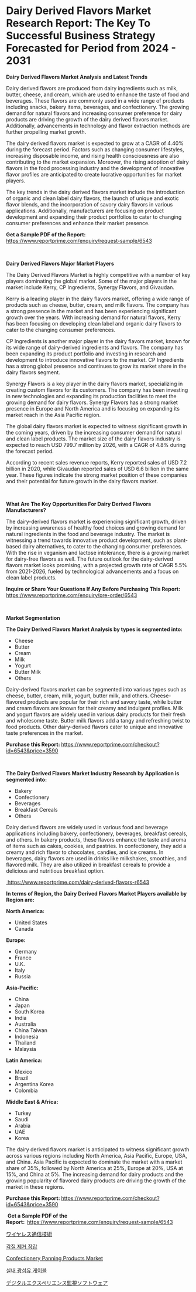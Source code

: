 <p><h1>Dairy Derived Flavors Market Research Report: The Key To Successful Business Strategy Forecasted for Period from 2024 - 2031</h1></p><p><strong>Dairy Derived Flavors Market Analysis and Latest Trends</strong></p>
<p><p>Dairy derived flavors are produced from dairy ingredients such as milk, butter, cheese, and cream, which are used to enhance the taste of food and beverages. These flavors are commonly used in a wide range of products including snacks, bakery items, beverages, and confectionery. The growing demand for natural flavors and increasing consumer preference for dairy products are driving the growth of the dairy derived flavors market. Additionally, advancements in technology and flavor extraction methods are further propelling market growth.</p><p>The dairy derived flavors market is expected to grow at a CAGR of 4.40% during the forecast period. Factors such as changing consumer lifestyles, increasing disposable income, and rising health consciousness are also contributing to the market expansion. Moreover, the rising adoption of dairy flavors in the food processing industry and the development of innovative flavor profiles are anticipated to create lucrative opportunities for market players.</p><p>The key trends in the dairy derived flavors market include the introduction of organic and clean label dairy flavors, the launch of unique and exotic flavor blends, and the incorporation of savory dairy flavors in various applications. Additionally, manufacturers are focusing on product development and expanding their product portfolios to cater to changing consumer preferences and enhance their market presence.</p></p>
<p><strong>Get a Sample PDF of the Report:&nbsp;</strong> <a href="https://www.reportprime.com/enquiry/request-sample/6543">https://www.reportprime.com/enquiry/request-sample/6543</a></p>
<p>&nbsp;</p>
<p><strong>Dairy Derived Flavors Major Market Players</strong></p>
<p><p>The Dairy Derived Flavors Market is highly competitive with a number of key players dominating the global market. Some of the major players in the market include Kerry, CP Ingredients, Synergy Flavors, and Givaudan.</p><p>Kerry is a leading player in the dairy flavors market, offering a wide range of products such as cheese, butter, cream, and milk flavors. The company has a strong presence in the market and has been experiencing significant growth over the years. With increasing demand for natural flavors, Kerry has been focusing on developing clean label and organic dairy flavors to cater to the changing consumer preferences.</p><p>CP Ingredients is another major player in the dairy flavors market, known for its wide range of dairy-derived ingredients and flavors. The company has been expanding its product portfolio and investing in research and development to introduce innovative flavors to the market. CP Ingredients has a strong global presence and continues to grow its market share in the dairy flavors segment.</p><p>Synergy Flavors is a key player in the dairy flavors market, specializing in creating custom flavors for its customers. The company has been investing in new technologies and expanding its production facilities to meet the growing demand for dairy flavors. Synergy Flavors has a strong market presence in Europe and North America and is focusing on expanding its market reach in the Asia Pacific region.</p><p>The global dairy flavors market is expected to witness significant growth in the coming years, driven by the increasing consumer demand for natural and clean label products. The market size of the dairy flavors industry is expected to reach USD 799.7 million by 2026, with a CAGR of 4.8% during the forecast period.</p><p>According to recent sales revenue reports, Kerry reported sales of USD 7.2 billion in 2020, while Givaudan reported sales of USD 6.6 billion in the same year. These figures indicate the strong market position of these companies and their potential for future growth in the dairy flavors market.</p></p>
<p>&nbsp;</p>
<p><strong>What Are The Key Opportunities For Dairy Derived Flavors Manufacturers?</strong></p>
<p><p>The dairy-derived flavors market is experiencing significant growth, driven by increasing awareness of healthy food choices and growing demand for natural ingredients in the food and beverage industry. The market is witnessing a trend towards innovative product development, such as plant-based dairy alternatives, to cater to the changing consumer preferences. With the rise in veganism and lactose intolerance, there is a growing market for dairy-free flavors as well. The future outlook for the dairy-derived flavors market looks promising, with a projected growth rate of CAGR 5.5% from 2021-2026, fueled by technological advancements and a focus on clean label products.</p></p>
<p><strong>Inquire or Share Your Questions If Any Before Purchasing This Report:</strong> <a href="https://www.reportprime.com/enquiry/pre-order/6543">https://www.reportprime.com/enquiry/pre-order/6543</a></p>
<p>&nbsp;</p>
<p><strong>Market Segmentation</strong></p>
<p><strong>The Dairy Derived Flavors Market Analysis by types is segmented into:</strong></p>
<p><ul><li>Cheese</li><li>Butter</li><li>Cream</li><li>Milk</li><li>Yogurt</li><li>Butter Milk</li><li>Others</li></ul></p>
<p><p>Dairy-derived flavors market can be segmented into various types such as cheese, butter, cream, milk, yogurt, butter milk, and others. Cheese-flavored products are popular for their rich and savory taste, while butter and cream flavors are known for their creamy and indulgent profiles. Milk and yogurt flavors are widely used in various dairy products for their fresh and wholesome taste. Butter milk flavors add a tangy and refreshing twist to food products. Other dairy-derived flavors cater to unique and innovative taste preferences in the market.</p></p>
<p><strong>Purchase this Report:&nbsp;</strong><a href="https://www.reportprime.com/checkout?id=6543&price=3590">https://www.reportprime.com/checkout?id=6543&price=3590</a></p>
<p>&nbsp;</p>
<p><strong>The Dairy Derived Flavors Market Industry Research by Application is segmented into:</strong></p>
<p><ul><li>Bakery</li><li>Confectionery</li><li>Beverages</li><li>Breakfast Cereals</li><li>Others</li></ul></p>
<p><p>Dairy derived flavors are widely used in various food and beverage applications including bakery, confectionery, beverages, breakfast cereals, and others. In bakery products, these flavors enhance the taste and aroma of items such as cakes, cookies, and pastries. In confectionery, they add a creamy and rich flavor to chocolates, candies, and ice creams. In beverages, dairy flavors are used in drinks like milkshakes, smoothies, and flavored milk. They are also utilized in breakfast cereals to provide a delicious and nutritious breakfast option.</p></p>
<p><a href="https://www.reportprime.com/dairy-derived-flavors-r6543">&nbsp;https://www.reportprime.com/dairy-derived-flavors-r6543</a></p>
<p><strong>In terms of Region, the Dairy Derived Flavors Market Players available by Region are:</strong></p>
<p>
    <p> <strong> North America: </strong>
        <ul>
            <li>United States</li>
            <li>Canada</li>
        </ul>
        </p> 
    <p> <strong> Europe: </strong>
        <ul>
            <li>Germany</li>
            <li>France</li>
            <li>U.K.</li>
            <li>Italy</li>
            <li>Russia</li>
        </ul>
        </p> 
    <p> <strong> Asia-Pacific: </strong>
        <ul>
            <li>China</li>
            <li>Japan</li>
            <li>South Korea</li>
            <li>India</li>
            <li>Australia</li>
            <li>China Taiwan</li>
            <li>Indonesia</li>
            <li>Thailand</li>
            <li>Malaysia</li>
        </ul>
        </p> 
    <p> <strong> Latin America: </strong>
        <ul>
            <li>Mexico</li>
            <li>Brazil</li>
            <li>Argentina Korea</li>
            <li>Colombia</li>
        </ul>
        </p> 
    <p> <strong> Middle East & Africa: </strong>
        <ul>
            <li>Turkey</li>
            <li>Saudi</li>
            <li>Arabia</li>
            <li>UAE</li>
            <li>Korea</li>
        </ul>
    </p>
    </p>
<p><p>The dairy derived flavors market is anticipated to witness significant growth across various regions including North America, Asia Pacific, Europe, USA, and China. Asia Pacific is expected to dominate the market with a market share of 35%, followed by North America at 25%, Europe at 20%, USA at 15%, and China at 5%. The increasing demand for dairy products and the growing popularity of flavored dairy products are driving the growth of the market in these regions.</p></p>
<p><strong>Purchase this Report: </strong><a href="https://www.reportprime.com/checkout?id=6543&price=3590">https://www.reportprime.com/checkout?id=6543&price=3590</a></p>
<p>&nbsp;<strong>Get a Sample PDF of the Report:&nbsp;&nbsp;</strong><a href="https://www.reportprime.com/enquiry/request-sample/6543">https://www.reportprime.com/enquiry/request-sample/6543</a></p>
<p><strong></strong></p>
<p><p><a href="https://github.com/klon646/Market-Research-Report-List-1/blob/main/653418075259.md">ワイヤレス通信技術</a></p><p><a href="https://medium.com/@kelsihoppe/%EC%97%91%EC%8A%A4%ED%8F%B4%EB%A6%AC%EC%97%90%EC%9D%B4%ED%8C%85-%EC%9E%A5%EA%B0%91-%EC%8B%9C%EC%9E%A5-%EA%B2%BD%EC%9F%81-%EB%B6%84%EC%84%9D-%EC%8B%9C%EC%9E%A5-%EB%8F%99%ED%96%A5-%EB%B0%8F-2031%EB%85%84%EA%B9%8C%EC%A7%80%EC%9D%98-%EC%98%88%EC%B8%A1-a9e5ae9f336d">각질 제거 장갑</a></p><p><a href="https://github.com/EveKerluke2023/Market-Research-Report-List-1/blob/main/confectionery-panning-products-market.md">Confectionery Panning Products Market</a></p><p><a href="https://medium.com/@kenyonjohns/%EB%82%B4%EB%B6%80-%EA%B4%91%EC%84%AC%EC%9C%A0-%EC%BC%80%EC%9D%B4%EB%B8%94-%EC%8B%9C%EC%9E%A5-%EC%A0%90%EC%9C%A0%EC%9C%A8-%EB%B3%80%ED%99%94-%EB%B0%8F-%EC%8B%9C%EC%9E%A5-%EC%84%B1%EC%9E%A5-%EC%B6%94%EC%9D%B4-2024-2031-87d9842bd042">실내 광섬유 케이블</a></p><p><a href="https://medium.com/@jonathanstephens626/%E3%83%87%E3%82%B8%E3%82%BF%E3%83%AB%E3%82%A8%E3%82%AF%E3%82%B9%E3%83%9A%E3%83%AA%E3%82%A8%E3%83%B3%E3%82%B9%E3%83%A2%E3%83%8B%E3%82%BF%E3%83%AA%E3%83%B3%E3%82%B0%E3%82%BD%E3%83%95%E3%83%88%E3%82%A6%E3%82%A7%E3%82%A2%E5%B8%82%E5%A0%B4-%E3%82%BF%E3%82%A4%E3%83%97-%E3%82%A2%E3%83%97%E3%83%AA%E3%82%B1%E3%83%BC%E3%82%B7%E3%83%A7%E3%83%B3-%E5%9C%B0%E7%90%86%E5%88%A5%E3%81%AE%E5%8C%85%E6%8B%AC%E7%9A%84%E8%A9%95%E4%BE%A1-b3d3dad9d121">デジタルエクスペリエンス監視ソフトウェア</a></p></p>